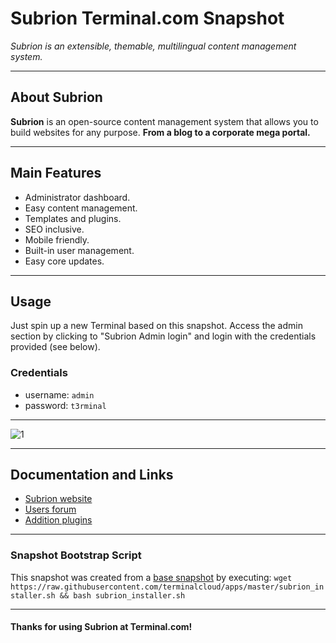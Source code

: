 # **Subrion** Terminal.com Snapshot

*Subrion is an extensible, themable, multilingual content management system.*

---

## About Subrion

**Subrion** is an open-source content management system that allows you to build websites for any purpose. **From a blog to a corporate mega portal.**

---

## Main Features

- Administrator dashboard.
- Easy content management.
- Templates and plugins.
- SEO inclusive.
- Mobile friendly.
- Built-in user management.
- Easy core updates.

---

## Usage

Just spin up a new Terminal based on this snapshot. Access the admin section by clicking to "Subrion Admin login" and login with the credentials provided (see below).

### Credentials

- username: `admin`
- password: `t3rminal`

---

![1](http://i.imgur.com/fFw3szL.png)

---

## Documentation and Links

- [Subrion website](http://www.subrion.org/)
- [Users forum](http://www.subrion.org/forums/)
- [Addition plugins](http://www.subrion.org/plugins/)

---

### Snapshot Bootstrap Script

This snapshot was created from a [base snapshot](https://www.terminal.com/tiny/FzpHiTXG1K) by executing:
`wget https://raw.githubusercontent.com/terminalcloud/apps/master/subrion_installer.sh && bash subrion_installer.sh`

---

#### Thanks for using Subrion at Terminal.com!
